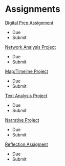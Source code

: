 # Assignments

[Digital Prep Assignment](/assignments/dig-prep.html)
- Due
- Submit

[Network Analysis Project](/assignments/NA.html)
- Due
- Submit

[Map/Timeline Project](/assignments/map-rubric.html) 
- Due
- Submit

[Text Analysis Project](/assignments/TA.html)
- Due
- Submit

[Narrative Project](/assignments/narrative-rubric.html)
- Due
- Submit

[Reflection Assigment](/assignments/reflection.html)
- Due
- Submit
